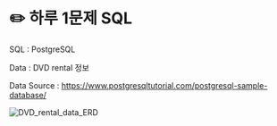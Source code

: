 # :pencil2: 하루 1문제 SQL

SQL : PostgreSQL

Data : DVD rental 정보

Data Source : https://www.postgresqltutorial.com/postgresql-sample-database/

![DVD_rental_data_ERD](https://user-images.githubusercontent.com/83332846/146140048-a5f503e9-b3fd-41d8-a363-b735b00749c7.PNG)

